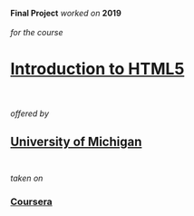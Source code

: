 **Final Project** *worked on* **2019**<br><br>
*for the course*<br>
# **[Introduction to HTML5](https://www.online.umich.edu/courses/introduction-to-html5/)**<br><br>
*offered by*<br>
## **[University of Michigan](https://umich.edu/)**<br><br>
*taken on*<br>
### **[Coursera](https://www.coursera.org/learn/html)**<br><br>
